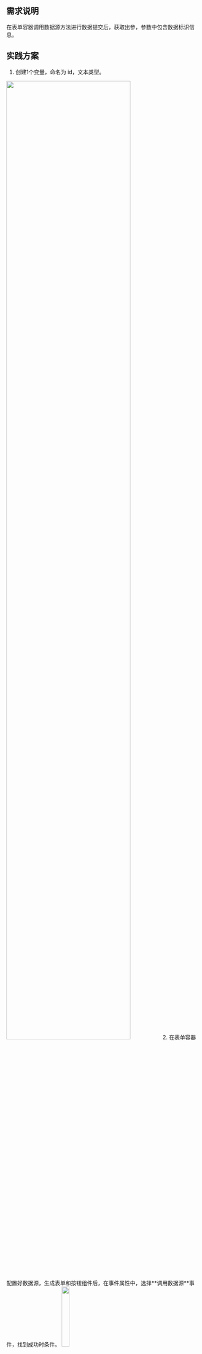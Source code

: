 ## 需求说明
在表单容器调用数据源方法进行数据提交后，获取出参，参数中包含数据标识信息。

## 实践方案
1. 创建1个变量，命名为 id，文本类型。
<img style="width:80%; max-width: inherit;" src="https://qcloudimg.tencent-cloud.cn/raw/c274fd5c8811c76a2dad5f8c00500ef7.png" />
2. 在表单容器配置好数据源，生成表单和按钮组件后，在事件属性中，选择**调用数据源**事件，找到成功时条件。
<img style="width:20%; max-width: inherit;" src="https://qcloudimg.tencent-cloud.cn/raw/25c3705d6d928fa097cc41f9cb0fbe67.png" />

 单击右侧加号，配置变量赋值方法。
<img style="width:60%; max-width: inherit;" src="https://qcloudimg.tencent-cloud.cn/raw/eb3de03d4d83550a66b395450ff28904.png" />
3. 单击变量值属性右侧的 **fx 按钮**开启表达式模式，然后为 id 变量赋值表达式：`event.detail.Id`。
<img style="width:80%; max-width: inherit;" src="https://qcloudimg.tencent-cloud.cn/raw/330ff85a17d2aec4fb646dab2be2761d.png" />
4. 完成如上配置，预览区或运行态用户单击**提交**新增数据时，即可获取到新增数据的数据标识，并放入变量，以便后续业务中使用。
